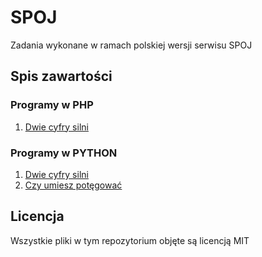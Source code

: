# SPOJ
Zadania wykonane w ramach polskiej wersji serwisu SPOJ

## Spis zawartości
### Programy w PHP
1. [Dwie cyfry silni](FCTRL3/source.php)

### Programy w PYTHON
1. [Dwie cyfry silni](FCTRL3/source.py)
2. [Czy umiesz potęgować](PA05_POT/source.py)

## Licencja
Wszystkie pliki w tym repozytorium objęte są licencją MIT
